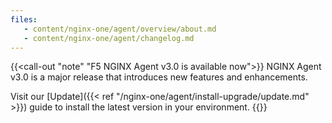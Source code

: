 ```yaml
---
files:
   - content/nginx-one/agent/overview/about.md
   - content/nginx-one/agent/changelog.md
---
```


{{<call-out "note" "F5 NGINX Agent v3.0 is available now">}}
NGINX Agent v3.0 is a major release that introduces new features and enhancements.

Visit our [Update]({{< ref "/nginx-one/agent/install-upgrade/update.md" >}}) guide to install the latest version in your environment.
{{</call-out>}}